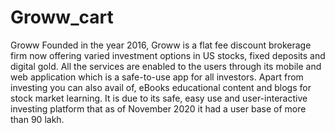 # Groww_cart
Groww
Founded in the year 2016, Groww is a flat fee discount brokerage firm now offering varied investment options in US stocks, fixed deposits and digital gold. All the services are enabled to the users through its mobile and web application which is a safe-to-use app for all investors. Apart from investing you can also avail of, eBooks educational content and blogs for stock market learning. It is due to its safe, easy use and user-interactive investing platform that as of November 2020 it had a user base of more than 90 lakh. 
